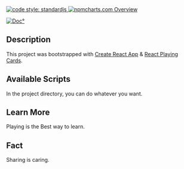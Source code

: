 <a href="https://standardjs.com">
  <img src="https://img.shields.io/badge/code_style-standardjs-cccc44.svg?style=flat-square" alt="code style: standardjs">
</a>

<a href="https://npmcharts.com">
    <img src="https://img.shields.io/badge/-npmcharts-red" alt="npmcharts.com Overview" />
</a>

[![Doc°](https://img.shields.io/badge/documentation-yes-brightgreen.svg)](http://aldofwi.github.io/barbuzar)


## Description

This project was bootstrapped with 
[Create React App](https://github.com/facebook/create-react-app) & [React Playing Cards](https://github.com/wmaillard/react-playing-cards).

## Available Scripts

In the project directory, you can do whatever you want.

## Learn More

Playing is the Best way to learn.

## Fact

Sharing is caring.
